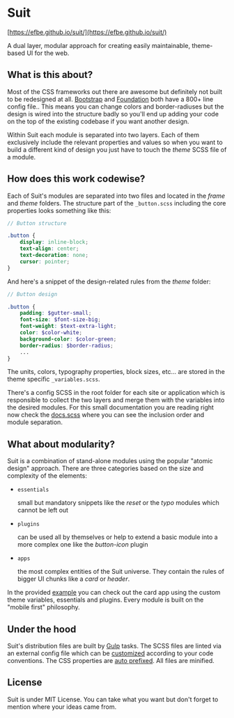 # Suit
[https://efbe.github.io/suit/](https://efbe.github.io/suit/)

A dual layer, modular approach for creating easily maintainable, theme-based UI for the web.

## What is this about?

Most of the CSS frameworks out there are awesome but definitely not built to be redesigned at all. [Bootstrap](https://github.com/twbs/bootstrap/blob/v4-dev/scss/_variables.scss) and [Foundation](https://github.com/zurb/foundation-sites/blob/develop/scss/settings/_settings.scss) both have a 800+ line config file..
This means you can change colors and border-radiuses but the design is wired into the structure badly so you'll end up adding your code on the top of the existing codebase if you want another design.

Within Suit each module is separated into two layers. Each of them exclusively include the relevant properties and values so when you want to build a different kind of design you just have to touch the *theme* SCSS file of a module.

## How does this work codewise?

Each of Suit's modules are separated into two files and located in the *frame* and *theme* folders. The structure part of the `_button.scss` including the core properties looks something like this:

```scss
// Button structure

.button {
	display: inline-block;
	text-align: center;
	text-decoration: none;
	cursor: pointer;
}
```

And here's a snippet of the design-related rules from the *theme* folder:

```scss
// Button design

.button {
	padding: $gutter-small;
	font-size: $font-size-big;
	font-weight: $text-extra-light;
	color: $color-white;
	background-color: $color-green;
	border-radius: $border-radius;
	...
}
```

The units, colors, typography properties, block sizes, etc... are stored in the theme specific `_variables.scss`.

There's a config SCSS in the root folder for each site or application which is responsible to collect the two layers and merge them with the variables into the desired modules. For this small documentation
you are reading right now check the [docs.scss](updateMe) where you can see the inclusion order and module separation.

## What about modularity?
Suit is a combination of stand-alone modules using the popular "atomic design" approach. There are three categories based on the size and complexity of the elements:

* `essentials`

	small but mandatory snippets like the *reset* or the *typo* modules which cannot be left out
* `plugins`

	can be used all by themselves or help to extend a basic module into a more complex one like the *button-icon* plugin
* `apps`

	the most complex entities of the Suit universe. They contain the rules of bigger UI chunks like a *card* or *header*.

In the provided [example](http://efbe.github.io/suit/demo.html) you can check out the card app using the custom theme variables, essentials and plugins. Every module is built on the "mobile first" philosophy.

## Under the hood
Suit's distribution files are built by [Gulp](https://gulpjs.com/) tasks. The SCSS files are linted via an external config file which can be [customized](https://github.com/brigade/scss-lint/blob/master/lib/scss_lint/linter/README.md) according to your code conventions. The CSS properties are [auto prefixed](https://github.com/postcss/autoprefixer). All files are minified.

## License
Suit is under MIT License. You can take what you want but don't forget to mention where your ideas came from.
